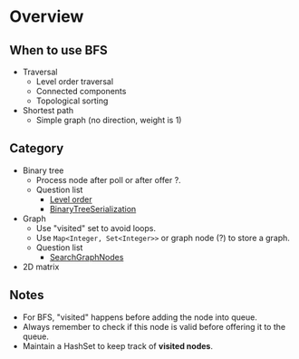 # Overview

## When to use BFS

- Traversal
  - Level order traversal
  - Connected components
  - Topological sorting
- Shortest path
  - Simple graph (no direction, weight is 1)

## Category

- Binary tree
  - Process node after poll or after offer ?.
  - Question list
    - [Level order](LevelOrderTraversal.md)
    - [BinaryTreeSerialization](BinaryTreeSerialization.md)
- Graph
  - Use "visited" set to avoid loops.
  - Use `Map<Integer, Set<Integer>>` or graph node (?) to store a graph.
  - Question list
    - [SearchGraphNodes](SearchGraphNodes.md)
- 2D matrix

## Notes

- For BFS, "visited" happens before adding the node into queue.
- Always remember to check if this node is valid before offering it to the queue.
- Maintain a HashSet to keep track of __visited nodes__.